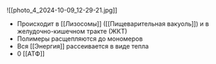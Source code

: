 ![[photo_4_2024-10-09_12-29-21.jpg]]
- Происходит в [[Лизосомы]] ([[Пищеварительная вакуоль]]) и в желудочно-кишечном тракте (ЖКТ)
- Полимеры расщепляются до мономеров
- Вся [[Энергия]] рассеивается в виде тепла
- 0 [[АТФ]]